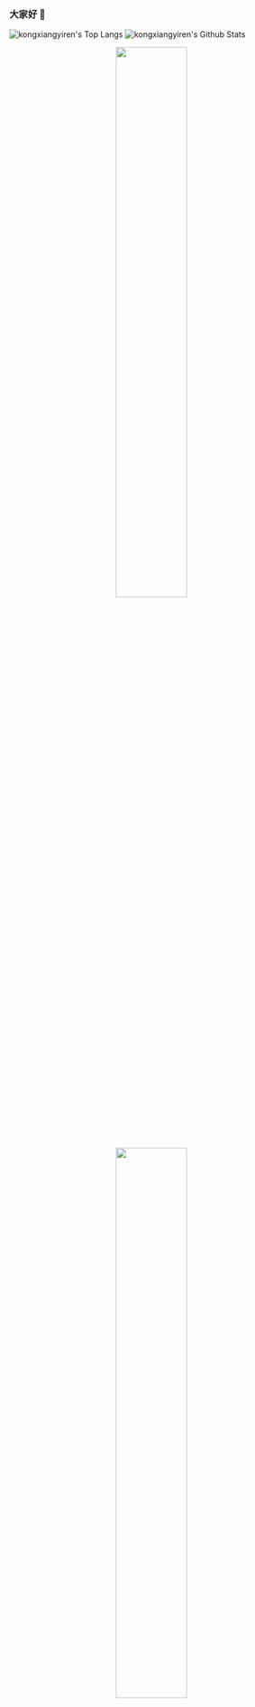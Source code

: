### 大家好 👋

![kongxiangyiren's Top Langs](https://github-readme-stats.vercel.app/api/top-langs/?username=kongxiangyiren&layout=compact)
![kongxiangyiren's Github Stats](https://github-readme-stats.vercel.app/api?username=kongxiangyiren&show_icons=true&icon_color=0366d6&bg_color=ffffff&hide_title=true&include_all_commits=true&count_private=true)


<div align="center">
<img width="50%" src="https://github-readme-stats.vercel.app/api/top-langs/?username=kongxiangyiren&layout=compact">
<img width="50%" src="https://github-readme-stats.vercel.app/api?username=kongxiangyiren&show_icons=true&icon_color=0366d6&bg_color=ffffff&hide_title=true&include_all_commits=true&count_private=true">
</div>